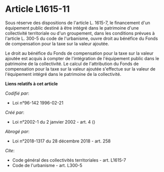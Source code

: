 # Article L1615-11

Sous réserve des dispositions de l'article L. 1615-7, le financement d'un équipement public destiné à être intégré dans le
patrimoine d'une collectivité territoriale ou d'un groupement, dans les conditions prévues à l'article L. 300-5 du code de
l'urbanisme, ouvre droit au bénéfice du Fonds de compensation pour la taxe sur la valeur ajoutée. 

Le droit au bénéfice du Fonds de compensation pour la taxe sur la valeur ajoutée est acquis à compter de l'intégration de
l'équipement public dans le patrimoine de la collectivité. Le calcul de l'attribution du Fonds de compensation pour la taxe
sur la valeur ajoutée s'effectue sur la valeur de l'équipement intégré dans le patrimoine de la collectivité.

**Liens relatifs à cet article**

_Codifié par_:

  - Loi n°96-142 1996-02-21

_Créé par_:

  - Loi n°2002-1 du 2 janvier 2002 - art. 4 ()

_Abrogé par_:

  - Loi n°2018-1317 du 28 décembre 2018 - art. 258

_Cite_:

  - Code général des collectivités territoriales - art. L1615-7
  - Code de l'urbanisme - art. L300-5
